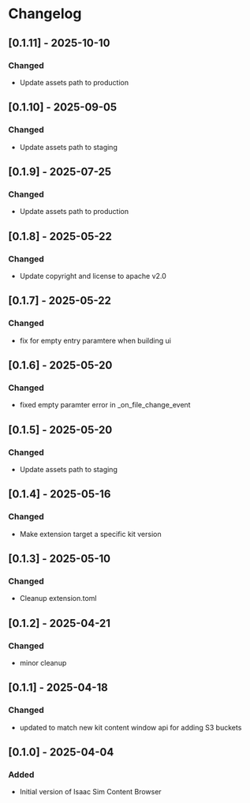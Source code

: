 # Changelog

## [0.1.11] - 2025-10-10
### Changed
- Update assets path to production

## [0.1.10] - 2025-09-05
### Changed
- Update assets path to staging

## [0.1.9] - 2025-07-25
### Changed
- Update assets path to production

## [0.1.8] - 2025-05-22
### Changed
- Update copyright and license to apache v2.0

## [0.1.7] - 2025-05-22
### Changed
- fix for empty entry paramtere when building ui

## [0.1.6] - 2025-05-20
### Changed
- fixed empty paramter error in _on_file_change_event

## [0.1.5] - 2025-05-20
### Changed
- Update assets path to staging

## [0.1.4] - 2025-05-16
### Changed
- Make extension target a specific kit version

## [0.1.3] - 2025-05-10
### Changed
- Cleanup extension.toml

## [0.1.2] - 2025-04-21
### Changed
- minor cleanup

## [0.1.1] - 2025-04-18
### Changed
- updated to match new kit content window api for adding S3 buckets

## [0.1.0] - 2025-04-04
### Added
- Initial version of Isaac Sim Content Browser
